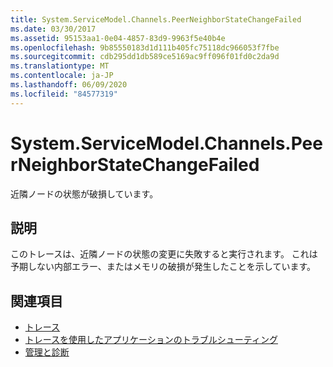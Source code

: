 ```yaml
---
title: System.ServiceModel.Channels.PeerNeighborStateChangeFailed
ms.date: 03/30/2017
ms.assetid: 95153aa1-0e04-4857-83d9-9963f5e40b4e
ms.openlocfilehash: 9b85550183d1d111b405fc75118dc966053f7fbe
ms.sourcegitcommit: cdb295dd1db589ce5169ac9ff096f01fd0c2da9d
ms.translationtype: MT
ms.contentlocale: ja-JP
ms.lasthandoff: 06/09/2020
ms.locfileid: "84577319"
---
```

# <a name="systemservicemodelchannelspeerneighborstatechangefailed"></a>System.ServiceModel.Channels.PeerNeighborStateChangeFailed
近隣ノードの状態が破損しています。  
  
## <a name="description"></a>説明  
 このトレースは、近隣ノードの状態の変更に失敗すると実行されます。 これは予期しない内部エラー、またはメモリの破損が発生したことを示しています。  
  
## <a name="see-also"></a>関連項目

- [トレース](index.md)
- [トレースを使用したアプリケーションのトラブルシューティング](using-tracing-to-troubleshoot-your-application.md)
- [管理と診断](../index.md)
